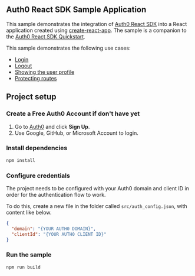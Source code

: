 ## Auth0 React SDK Sample Application

This sample demonstrates the integration of [Auth0 React SDK](https://github.com/auth0/auth0-react) into a React application created using [create-react-app](https://reactjs.org/docs/create-a-new-react-app.html). The sample is a companion to the [Auth0 React SDK Quickstart](https://auth0.com/docs/quickstart/spa/react).

This sample demonstrates the following use cases:

- [Login](https://github.com/auth0-samples/auth0-react-samples/blob/master/Sample-01/src/components/NavBar.js#L72-L79)
- [Logout](https://github.com/auth0-samples/auth0-react-samples/blob/master/Sample-01/src/components/NavBar.js#L102-L108)
- [Showing the user profile](https://github.com/auth0-samples/auth0-react-samples/blob/master/Sample-01/src/views/Profile.js)
- [Protecting routes](https://github.com/auth0-samples/auth0-react-samples/blob/master/Sample-01/src/views/Profile.js#L33)

## Project setup

### Create a Free Auth0 Account if don't have yet

1. Go to [Auth0](https://auth0.com) and click **Sign Up**.
2. Use Google, GitHub, or Microsoft Account to login.

### Install dependencies

```bash
npm install
```

### Configure credentials

The project needs to be configured with your Auth0 domain and client ID in order for the authentication flow to work.

To do this, create a new file in the folder called `src/auth_config.json`, with content like below.

```json
{
  "domain": "{YOUR AUTH0 DOMAIN}",
  "clientId": "{YOUR AUTH0 CLIENT ID}"
}
```

### Run the sample

```bash
npm run build
```

